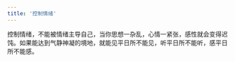 ```yaml
---
title: '控制情绪'
---
```

 
控制情绪，不能被情绪主导自己，当你思想一杂乱，心情一紧张，感性就会变得迟饨。如果能达到气静神凝的境地，就能见平日所不能见，听平日所不能听，感平日所不能感。